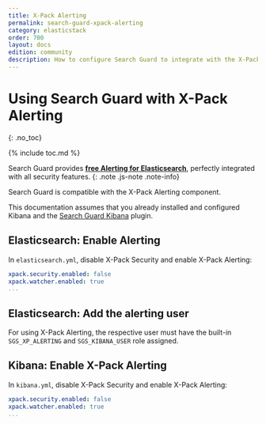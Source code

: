 ```yaml
---
title: X-Pack Alerting
permalink: search-guard-xpack-alerting
category: elasticstack
order: 700
layout: docs
edition: community
description: How to configure Search Guard to integrate with the X-Pack Alerting for Elasticsearch
---
```

<!---
Copyright 2020 floragunn GmbH
-->
# Using Search Guard with X-Pack Alerting
{: .no_toc}

{% include toc.md %}

Search Guard provides [**free Alerting for Elasticsearch**](elasticsearch-alerting-getting-started), perfectly integrated with all security features.
{: .note .js-note .note-info}


Search Guard is compatible with the X-Pack Alerting component. 

This documentation assumes that you already installed and configured Kibana and the [Search Guard Kibana](../_docs_kibana/kibana_installation.md) plugin.

## Elasticsearch: Enable Alerting

In `elasticsearch.yml`, disable X-Pack Security and enable X-Pack Alerting:

```yaml
xpack.security.enabled: false
xpack.watcher.enabled: true
...
```

## Elasticsearch: Add the alerting user

For using X-Pack Alerting, the respective user must have the built-in `SGS_XP_ALERTING` and `SGS_KIBANA_USER` role assigned.
      
## Kibana: Enable X-Pack Alerting

In `kibana.yml`, disable X-Pack Security and enable X-Pack Alerting:


```yaml
xpack.security.enabled: false
xpack.watcher.enabled: true
...
```
